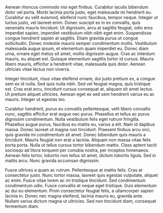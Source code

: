 Aenean rhoncus commodo nisi eget finibus. Curabitur iaculis bibendum dolor vel
porta. Morbi lacinia porta justo, eget malesuada mi hendrerit eu. Curabitur eu
velit euismod, eleifend nunc faucibus, tempor neque. Integer ut luctus justo,
vel laoreet enim. Donec suscipit ex in ex convallis, quis venenatis mauris
tincidunt. Ut dignissim, arcu at sagittis feugiat, odio eros imperdiet sapien,
imperdiet vestibulum nibh nibh eget enim. Suspendisse congue hendrerit sapien
at sagittis. Etiam gravida purus ut congue sollicitudin. Donec molestie mauris
semper condimentum mollis. Vestibulum malesuada augue ipsum, et elementum quam
imperdiet eu. Donec diam urna, ornare eget metus sit amet, mollis dignissim
augue. Cras ac interdum mauris, eu aliquet est. Quisque elementum sagittis
tortor id cursus. Mauris libero mauris, efficitur a hendrerit vitae, malesuada
quis dolor. Aenean ultricies vitae lectus non viverra.

Integer tincidunt, risus vitae eleifend ornare, dui justo pretium ex, a congue
sem ex id nulla. Sed quis nulla nibh. Sed vel feugiat magna, quis tristique
est. Cras erat arcu, tincidunt cursus consequat at, aliquam sit amet lectus. Ut
pretium aliquet ultricies. Aenean eget ex sed sem hendrerit varius eu ac
mauris. Integer ut egestas leo.

Curabitur hendrerit, purus eu convallis pellentesque, velit libero convallis
nunc, sagittis efficitur erat augue nec purus. Phasellus et tellus ac purus
dignissim condimentum. Nulla vestibulum felis eget rutrum fringilla. Phasellus
augue purus, faucibus eu mattis eu, varius a elit. Nam id dapibus massa. Donec
laoreet ut magna non tincidunt. Praesent finibus arcu orci, quis gravida mi
condimentum sit amet. Donec bibendum quis mauris a tincidunt. Mauris feugiat
non erat a lacinia. Aliquam non massa vitae felis porta porta. Nulla ut tellus
cursus tortor bibendum mattis. Class aptent taciti sociosqu ad litora torquent
per conubia nostra, per inceptos himenaeos. Aenean felis tortor, lobortis non
tellus sit amet, dictum lobortis ligula. Sed in mattis arcu. Nunc gravida
accumsan dignissim.

Fusce ultrices a quam ac rutrum. Pellentesque at mattis felis. Cras at
consectetur justo. Nunc tortor massa, laoreet quis egestas vulputate, aliquet
ac enim. Fusce vitae lorem ac mi tristique tincidunt. Sed condimentum
condimentum odio. Fusce convallis at neque eget tristique. Duis elementum ac
dui eu elementum. Proin consectetur feugiat felis, a ullamcorper sapien lacinia
in. Donec nec magna eleifend, lacinia mauris eu, gravida ante. Nullam varius
dictum magna ut ultricies. Sed non tincidunt diam, consequat fermentum diam.
